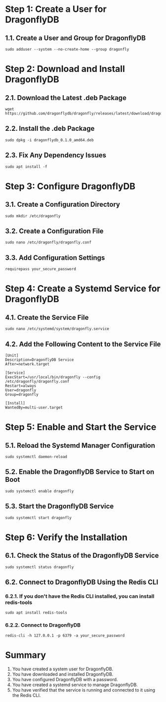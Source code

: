 # Step 1: Create a User for DragonflyDB
## 1.1. Create a User and Group for DragonflyDB
    sudo adduser --system --no-create-home --group dragonfly
# Step 2: Download and Install DragonflyDB
## 2.1. Download the Latest .deb Package
    wget https://github.com/dragonflydb/dragonfly/releases/latest/download/dragonflydb_0.1.0_amd64.deb
## 2.2. Install the .deb Package
    sudo dpkg -i dragonflydb_0.1.0_amd64.deb
## 2.3. Fix Any Dependency Issues
    sudo apt install -f
# Step 3: Configure DragonflyDB
## 3.1. Create a Configuration Directory
    sudo mkdir /etc/dragonfly
## 3.2. Create a Configuration File
    sudo nano /etc/dragonfly/dragonfly.conf
## 3.3. Add Configuration Settings
    requirepass your_secure_password
# Step 4: Create a Systemd Service for DragonflyDB
## 4.1. Create the Service File
    sudo nano /etc/systemd/system/dragonfly.service
## 4.2. Add the Following Content to the Service File
    [Unit]
    Description=DragonflyDB Service
    After=network.target
    
    [Service]
    ExecStart=/usr/local/bin/dragonfly --config /etc/dragonfly/dragonfly.conf
    Restart=always
    User=dragonfly
    Group=dragonfly
    
    [Install]
    WantedBy=multi-user.target
# Step 5: Enable and Start the Service
## 5.1. Reload the Systemd Manager Configuration
    sudo systemctl daemon-reload
## 5.2. Enable the DragonflyDB Service to Start on Boot
    sudo systemctl enable dragonfly
## 5.3. Start the DragonflyDB Service
    sudo systemctl start dragonfly
# Step 6: Verify the Installation
## 6.1. Check the Status of the DragonflyDB Service
    sudo systemctl status dragonfly
## 6.2. Connect to DragonflyDB Using the Redis CLI
### 6.2.1. If you don't have the Redis CLI installed, you can install redis-tools
    sudo apt install redis-tools
### 6.2.2. Connect to DragonflyDB
    redis-cli -h 127.0.0.1 -p 6379 -a your_secure_password
    
# Summary
1. You have created a system user for DragonflyDB.
2. You have downloaded and installed DragonflyDB.
3. You have configured DragonflyDB with a password.
4. You have created a systemd service to manage DragonflyDB.
5. You have verified that the service is running and connected to it using the Redis CLI.
